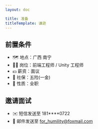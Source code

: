 ```yaml
---
layout: doc

title: 准备
titleTemplate: 谦逊
---
```


## 前置条件

- 🗺️ 地点：广西 南宁
- 👨‍💻 岗位：前端工程师 / Unity 工程师
- 💵 薪资：面议
- 🧾 社保：五险(一金)
- 💼 性质：全职

## 邀请面试

- ✉️ 短信发送至 181\*\*\*\*0722
- 📧 邮件发送至 <for_humility@foxmail.com>
